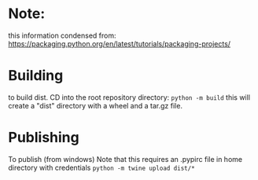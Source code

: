 # Note:
this information condensed from: https://packaging.python.org/en/latest/tutorials/packaging-projects/

# Building

to build dist.  CD into the root repository directory:
```python -m build```
this will create a "dist" directory with a wheel and a tar.gz file.

# Publishing

To publish (from windows)  Note that this requires an .pypirc file in home directory with credentials
```python -m twine upload dist/*```